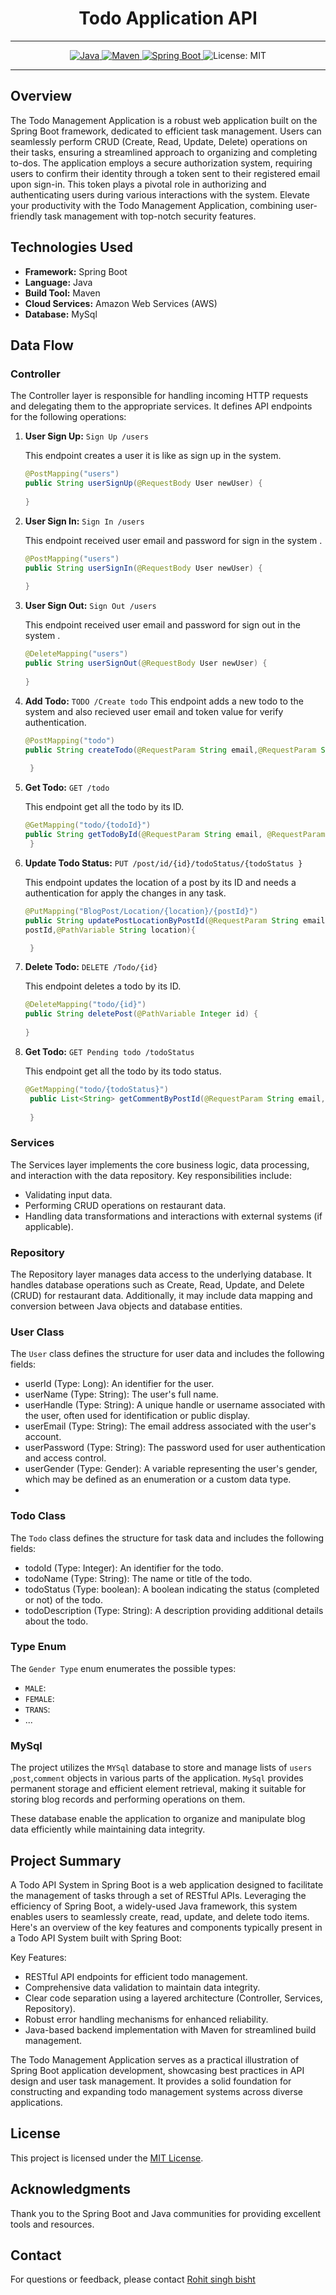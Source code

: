 # <h1 align = "center">  Todo Application API </h1>
___ 
<p align="center">
<a href="Java url">
    <img alt="Java" src="https://img.shields.io/badge/Java->=8-darkblue.svg" />
</a>
<a href="Maven url" >
    <img alt="Maven" src="https://img.shields.io/badge/maven-4.0-brightgreen.svg" />
</a>
<a href="Spring Boot url" >
    <img alt="Spring Boot" src="https://img.shields.io/badge/Spring Boot-3.1.3-brightgreen.svg" />
</a>
    <img alt = "License: MIT" src="https://img.shields.io/badge/License-MIT-yellow.svg" />
    </a>
</p>


---

<p align="left">

## Overview

The Todo Management Application is a robust web application built on the Spring Boot framework, dedicated to efficient task management. Users can seamlessly perform CRUD (Create, Read, Update, Delete) operations on their tasks, ensuring a streamlined approach to organizing and completing to-dos. The application employs a secure authorization system, requiring users to confirm their identity through a token sent to their registered email upon sign-in. This token plays a pivotal role in authorizing and authenticating users during various interactions with the system. Elevate your productivity with the Todo Management Application, combining user-friendly task management with top-notch security features.

## Technologies Used

- **Framework:** Spring Boot
- **Language:** Java
- **Build Tool:** Maven
- **Cloud Services:** Amazon Web Services (AWS)
- **Database:** MySql
## Data Flow

### Controller

The Controller layer is responsible for handling incoming HTTP requests and delegating them to the appropriate services. It defines API endpoints for the following operations:

1. **User Sign Up:** `Sign Up /users`
   
   This endpoint creates a user it is like as sign up in the system.

   ```java
   @PostMapping("users")
   public String userSignUp(@RequestBody User newUser) {
       
   }
   ```

2. **User Sign In:** `Sign In /users`
   
   This endpoint received user email and password for sign in the system .

   ```java
   @PostMapping("users")
   public String userSignIn(@RequestBody User newUser) {
       
   }
   ```
3. **User Sign Out:** `Sign Out /users`
   
   This endpoint received user email and password for sign out in the system .

   ```java
   @DeleteMapping("users")
   public String userSignOut(@RequestBody User newUser) {
       
   }
   ```

4. **Add Todo:** `TODO /Create todo`
   This endpoint adds a new todo to the system and also recieved user email and token value for verify authentication.

   ```java
   @PostMapping("todo")
   public String createTodo(@RequestParam String email,@RequestParam String tokenValue, @RequestBody Todo todo){
     
    }
   ```

5. **Get Todo:** `GET /todo`

   This endpoint get all the todo by its ID.

   ```java
   @GetMapping("todo/{todoId}")
   public String getTodoById(@RequestParam String email, @RequestParam String tokenValue, @PathVariable Integer todoId){
    }
   ```

6. **Update Todo Status:** `PUT /post/id/{id}/todoStatus/{todoStatus }`

   This endpoint updates the location of a post by its ID and needs a authentication for apply the changes in any task.

   ```java
   @PutMapping("BlogPost/Location/{location}/{postId}")
   public String updatePostLocationByPostId(@RequestParam String email, @RequestParam String tokenValue, @PathVariable Long 
   postId,@PathVariable String location){

    }

   ```

7. **Delete Todo:** `DELETE /Todo/{id}`

   This endpoint deletes a todo by its ID.

   ```java
   @DeleteMapping("todo/{id}")
   public String deletePost(@PathVariable Integer id) {
       
   }
   ```
8. **Get Todo:** `GET Pending todo /todoStatus`

   This endpoint get all the todo by its todo status.

   ```java
   @GetMapping("todo/{todoStatus}")
    public List<String> getCommentByPostId(@RequestParam String email, @RequestParam String tokenValue, @PathVariable Boolean todoStatus){
      
    }
   ```
   
### Services

The Services layer implements the core business logic, data processing, and interaction with the data repository. Key responsibilities include:

- Validating input data.
- Performing CRUD operations on restaurant data.
- Handling data transformations and interactions with external systems (if applicable).

### Repository

The Repository layer manages data access to the underlying database. It handles database operations such as Create, Read, Update, and Delete (CRUD) for restaurant data. Additionally, it may include data mapping and conversion between Java objects and database entities.

### User Class

The `User` class defines the structure for user data and includes the following fields:

- userId (Type: Long): An identifier for the user.
- userName (Type: String): The user's full name.
- userHandle (Type: String): A unique handle or username associated with the user, often used for identification or public display.
- userEmail (Type: String): The email address associated with the user's account.
- userPassword (Type: String): The password used for user authentication and access control.
- userGender (Type: Gender): A variable representing the user's gender, which may be defined as an enumeration or a custom data type.
- 
### Todo Class

The `Todo` class defines the structure for task data and includes the following fields:

- todoId (Type: Integer): An identifier for the todo.
- todoName (Type: String): The name or title of the todo.
- todoStatus (Type: boolean): A boolean indicating the status (completed or not) of the todo.
- todoDescription (Type: String): A description providing additional details about the todo.


### Type Enum

The `Gender Type` enum enumerates the possible types:

- `MALE`: 
- `FEMALE`: 
- `TRANS`: 
- ...

### MySql

The project utilizes the `MYSql` database to store and manage lists of `users` ,`post`,`comment` objects in various parts of the application. `MySql` provides permanent storage and efficient element retrieval, making it suitable for storing blog records and performing operations on them.

These database enable the application to organize and manipulate blog data efficiently while maintaining data integrity.

## Project Summary

A Todo API System in Spring Boot is a web application designed to facilitate the management of tasks through a set of RESTful APIs. Leveraging the efficiency of Spring Boot, a widely-used Java framework, this system enables users to seamlessly create, read, update, and delete todo items. Here's an overview of the key features and components typically present in a Todo API System built with Spring Boot:

Key Features:

- RESTful API endpoints for efficient todo management.
- Comprehensive data validation to maintain data integrity.
- Clear code separation using a layered architecture (Controller, Services, Repository).
- Robust error handling mechanisms for enhanced reliability.
- Java-based backend implementation with Maven for streamlined build management.

  
The Todo Management Application serves as a practical illustration of Spring Boot application development, showcasing best practices in API design and user task management. It provides a solid foundation for constructing and expanding todo management systems across diverse applications.

## License

This project is licensed under the [MIT License](LICENSE).

## Acknowledgments

Thank you to the Spring Boot and Java communities for providing excellent tools and resources.

## Contact
For questions or feedback, please contact [Rohit singh bisht](mailto:business.rohitbisht3502@gmail.com)
